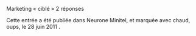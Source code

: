 
Marketing « ciblé »
2 réponses	

Cette entrée a été publiée dans Neurone Minitel, et marquée avec chaud, oups, le 28 juin 2011 . 